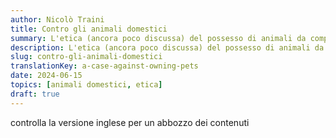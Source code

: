 ```yaml
---
author: Nicolò Traini
title: Contro gli animali domestici
summary: L'etica (ancora poco discussa) del possesso di animali da compagnia
description: L'etica (ancora poco discussa) del possesso di animali da compagnia
slug: contro-gli-animali-domestici
translationKey: a-case-against-owning-pets
date: 2024-06-15
topics: [animali domestici, etica]
draft: true
---
```


controlla la versione inglese per un abbozzo dei contenuti
